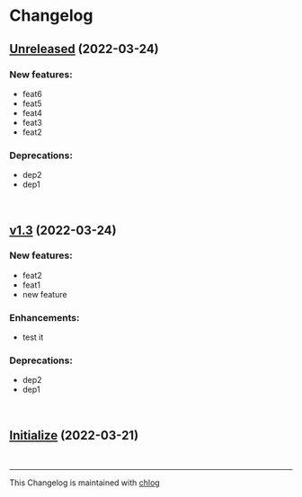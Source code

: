 # Changelog

## [Unreleased](#) (2022-03-24)

### New features:

- feat6
- feat5
- feat4
- feat3
- feat2

### Deprecations:

- dep2
- dep1

<br>

## [v1.3](#) (2022-03-24)

### New features:

- feat2
- feat1
- new feature

### Enhancements:

- test it

### Deprecations:

- dep2
- dep1

<br>

## [Initialize](#) (2022-03-21)

<br>

<hr>

This Changelog is maintained with [chlog](https://github.com/ccmywish/chlog)

